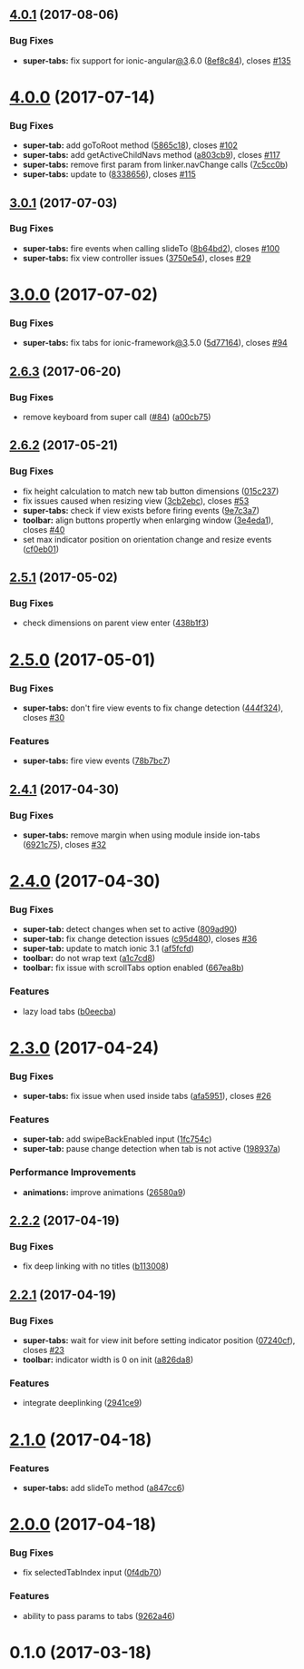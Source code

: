 <a name="4.0.1"></a>
## [4.0.1](https://github.com/zyra/ionic2-super-tabs/compare/v4.0.0...v4.0.1) (2017-08-06)


### Bug Fixes

* **super-tabs:** fix support for ionic-angular[@3](https://github.com/3).6.0 ([8ef8c84](https://github.com/zyra/ionic2-super-tabs/commit/8ef8c84)), closes [#135](https://github.com/zyra/ionic2-super-tabs/issues/135)



<a name="4.0.0"></a>
# [4.0.0](https://github.com/zyra/ionic2-super-tabs/compare/v3.0.1...v4.0.0) (2017-07-14)


### Bug Fixes

* **super-tab:** add goToRoot method ([5865c18](https://github.com/zyra/ionic2-super-tabs/commit/5865c18)), closes [#102](https://github.com/zyra/ionic2-super-tabs/issues/102)
* **super-tabs:** add getActiveChildNavs method ([a803cb9](https://github.com/zyra/ionic2-super-tabs/commit/a803cb9)), closes [#117](https://github.com/zyra/ionic2-super-tabs/issues/117)
* **super-tabs:** remove first param from linker.navChange calls ([7c5cc0b](https://github.com/zyra/ionic2-super-tabs/commit/7c5cc0b))
* **super-tabs:** update  to ([8338656](https://github.com/zyra/ionic2-super-tabs/commit/8338656)), closes [#115](https://github.com/zyra/ionic2-super-tabs/issues/115)



<a name="3.0.1"></a>
## [3.0.1](https://github.com/zyra/ionic2-super-tabs/compare/v3.0.0...v3.0.1) (2017-07-03)


### Bug Fixes

* **super-tabs:** fire events when calling slideTo ([8b64bd2](https://github.com/zyra/ionic2-super-tabs/commit/8b64bd2)), closes [#100](https://github.com/zyra/ionic2-super-tabs/issues/100)
* **super-tabs:** fix view controller issues ([3750e54](https://github.com/zyra/ionic2-super-tabs/commit/3750e54)), closes [#29](https://github.com/zyra/ionic2-super-tabs/issues/29)



<a name="3.0.0"></a>
# [3.0.0](https://github.com/zyra/ionic2-super-tabs/compare/v2.6.3...v3.0.0) (2017-07-02)


### Bug Fixes

* **super-tabs:** fix tabs for ionic-framework[@3](https://github.com/3).5.0 ([5d77164](https://github.com/zyra/ionic2-super-tabs/commit/5d77164)), closes [#94](https://github.com/zyra/ionic2-super-tabs/issues/94)



<a name="2.6.3"></a>
## [2.6.3](https://github.com/zyra/ionic2-super-tabs/compare/v2.6.2...v2.6.3) (2017-06-20)


### Bug Fixes

* remove keyboard from super call ([#84](https://github.com/zyra/ionic2-super-tabs/issues/84)) ([a00cb75](https://github.com/zyra/ionic2-super-tabs/commit/a00cb75))



<a name="2.6.2"></a>
## [2.6.2](https://github.com/zyra/ionic2-super-tabs/compare/v2.6.1...v2.6.2) (2017-05-21)


### Bug Fixes

* fix height calculation to match new tab button dimensions ([015c237](https://github.com/zyra/ionic2-super-tabs/commit/015c237))
* fix issues caused when resizing view ([3cb2ebc](https://github.com/zyra/ionic2-super-tabs/commit/3cb2ebc)), closes [#53](https://github.com/zyra/ionic2-super-tabs/issues/53)
* **super-tabs:** check if view exists before firing events ([9e7c3a7](https://github.com/zyra/ionic2-super-tabs/commit/9e7c3a7))
* **toolbar:** align buttons propertly when enlarging window ([3e4eda1](https://github.com/zyra/ionic2-super-tabs/commit/3e4eda1)), closes [#40](https://github.com/zyra/ionic2-super-tabs/issues/40)
* set max indicator position on orientation change and resize events ([cf0eb01](https://github.com/zyra/ionic2-super-tabs/commit/cf0eb01))



<a name="2.5.1"></a>
## [2.5.1](https://github.com/zyra/ionic2-super-tabs/compare/v2.5.0...v2.5.1) (2017-05-02)


### Bug Fixes

* check dimensions on parent view enter ([438b1f3](https://github.com/zyra/ionic2-super-tabs/commit/438b1f3))



<a name="2.5.0"></a>
# [2.5.0](https://github.com/zyra/ionic2-super-tabs/compare/v2.4.1...v2.5.0) (2017-05-01)


### Bug Fixes

* **super-tabs:** don't fire view events to fix change detection ([444f324](https://github.com/zyra/ionic2-super-tabs/commit/444f324)), closes [#30](https://github.com/zyra/ionic2-super-tabs/issues/30)


### Features

* **super-tabs:** fire view events ([78b7bc7](https://github.com/zyra/ionic2-super-tabs/commit/78b7bc7))



<a name="2.4.1"></a>
## [2.4.1](https://github.com/zyra/ionic2-super-tabs/compare/v2.4.0...v2.4.1) (2017-04-30)


### Bug Fixes

* **super-tabs:** remove margin when using module inside ion-tabs ([6921c75](https://github.com/zyra/ionic2-super-tabs/commit/6921c75)), closes [#32](https://github.com/zyra/ionic2-super-tabs/issues/32)



<a name="2.4.0"></a>
# [2.4.0](https://github.com/zyra/ionic2-super-tabs/compare/v2.3.3...v2.4.0) (2017-04-30)


### Bug Fixes

* **super-tab:** detect changes when set to active ([809ad90](https://github.com/zyra/ionic2-super-tabs/commit/809ad90))
* **super-tab:** fix change detection issues ([c95d480](https://github.com/zyra/ionic2-super-tabs/commit/c95d480)), closes [#36](https://github.com/zyra/ionic2-super-tabs/issues/36)
* **super-tab:** update to match ionic 3.1 ([af5fcfd](https://github.com/zyra/ionic2-super-tabs/commit/af5fcfd))
* **toolbar:** do not wrap text ([a1c7cd8](https://github.com/zyra/ionic2-super-tabs/commit/a1c7cd8))
* **toolbar:** fix issue with scrollTabs option enabled ([667ea8b](https://github.com/zyra/ionic2-super-tabs/commit/667ea8b))


### Features

* lazy load tabs ([b0eecba](https://github.com/zyra/ionic2-super-tabs/commit/b0eecba))



<a name="2.3.0"></a>
# [2.3.0](https://github.com/zyra/ionic2-super-tabs/compare/v2.2.2...v2.3.0) (2017-04-24)


### Bug Fixes

* **super-tabs:** fix issue when used inside tabs ([afa5951](https://github.com/zyra/ionic2-super-tabs/commit/afa5951)), closes [#26](https://github.com/zyra/ionic2-super-tabs/issues/26)


### Features

* **super-tab:** add swipeBackEnabled input ([1fc754c](https://github.com/zyra/ionic2-super-tabs/commit/1fc754c))
* **super-tab:** pause change detection when tab is not active ([198937a](https://github.com/zyra/ionic2-super-tabs/commit/198937a))


### Performance Improvements

* **animations:** improve animations ([26580a9](https://github.com/zyra/ionic2-super-tabs/commit/26580a9))



<a name="2.2.2"></a>
## [2.2.2](https://github.com/zyra/ionic2-super-tabs/compare/v2.2.1...v2.2.2) (2017-04-19)


### Bug Fixes

* fix deep linking with no titles ([b113008](https://github.com/zyra/ionic2-super-tabs/commit/b113008))



<a name="2.2.1"></a>
## [2.2.1](https://github.com/zyra/ionic2-super-tabs/compare/v2.1.0...v2.2.1) (2017-04-19)


### Bug Fixes

* **super-tabs:** wait for view init before setting indicator position ([07240cf](https://github.com/zyra/ionic2-super-tabs/commit/07240cf)), closes [#23](https://github.com/zyra/ionic2-super-tabs/issues/23)
* **toolbar:** indicator width is 0 on init ([a826da8](https://github.com/zyra/ionic2-super-tabs/commit/a826da8))


### Features

* integrate deeplinking ([2941ce9](https://github.com/zyra/ionic2-super-tabs/commit/2941ce9))



<a name="2.1.0"></a>
# [2.1.0](https://github.com/zyra/ionic2-super-tabs/compare/v2.0.0...v2.1.0) (2017-04-18)


### Features

* **super-tabs:** add slideTo method ([a847cc6](https://github.com/zyra/ionic2-super-tabs/commit/a847cc6))



<a name="2.0.0"></a>
# [2.0.0](https://github.com/zyra/ionic2-super-tabs/compare/v0.1.0...v2.0.0) (2017-04-18)


### Bug Fixes

* fix selectedTabIndex input ([0f4db70](https://github.com/zyra/ionic2-super-tabs/commit/0f4db70))


### Features

* ability to pass params to tabs ([9262a46](https://github.com/zyra/ionic2-super-tabs/commit/9262a46))



<a name="0.1.0"></a>
# 0.1.0 (2017-03-18)



